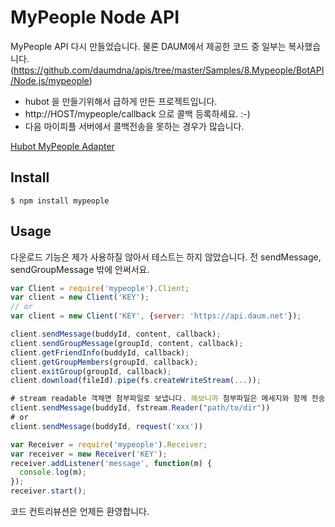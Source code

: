 # MyPeople Node API

MyPeople API 다시 만들었습니다. 물론 DAUM에서 제공한 코드 중 일부는 복사했습니다. (https://github.com/daumdna/apis/tree/master/Samples/8.Mypeople/BotAPI/Node.js/mypeople)

* hubot 을 만들기위해서 급하게 만든 프로젝트입니다.
* http://HOST/mypeople/callback 으로 콜백 등록하세요. :-)
* 다음 마이피플 서버에서 콜백전송을 못하는 경우가 많습니다.

[Hubot MyPeople Adapter](https://github.com/dgkim84/hubot-mypeople)

## Install

```shell
$ npm install mypeople
```

## Usage

다운로드 기능은 제가 사용하질 않아서 테스트는 하지 않았습니다. 전 sendMessage, sendGroupMessage 밖에 안써서요.

```javascript
var Client = require('mypeople').Client;
var client = new Client('KEY');
// or
var client = new Client('KEY', {server: 'https://api.daum.net'});

client.sendMessage(buddyId, content, callback);
client.sendGroupMessage(groupId, content, callback);
client.getFriendInfo(buddyId, callback);
client.getGroupMembers(groupId, callback);
client.exitGroup(groupId, callback);
client.download(fileId).pipe(fs.createWriteStream(...));

# stream readable 객체면 첨부파일로 보냅니다. 해보니까 첨부파일은 메세지와 함께 전송은 안되는 것 같습니다. 그래서 변수는 하나만 받아요. 그룹 전송도 동일.
client.sendMessage(buddyId, fstream.Reader("path/to/dir"))
# or
client.sendMessage(buddyId, request('xxx'))
```

```javascript
var Receiver = require('mypeople').Receiver;
var receiver = new Receiver('KEY');
receiver.addListener('message', function(m) {
  console.log(m);
});
receiver.start();
```

코드 컨트리뷰션은 언제든 환영합니다.

